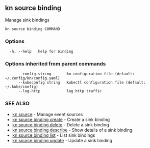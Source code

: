 ## kn source binding

Manage sink bindings

```
kn source binding COMMAND
```

### Options

```
  -h, --help   help for binding
```

### Options inherited from parent commands

```
      --config string       kn configuration file (default: ~/.config/kn/config.yaml)
      --kubeconfig string   kubectl configuration file (default: ~/.kube/config)
      --log-http            log http traffic
```

### SEE ALSO

* [kn source](kn_source.md)	 - Manage event sources
* [kn source binding create](kn_source_binding_create.md)	 - Create a sink binding
* [kn source binding delete](kn_source_binding_delete.md)	 - Delete a sink binding
* [kn source binding describe](kn_source_binding_describe.md)	 - Show details of a sink binding
* [kn source binding list](kn_source_binding_list.md)	 - List sink bindings
* [kn source binding update](kn_source_binding_update.md)	 - Update a sink binding

